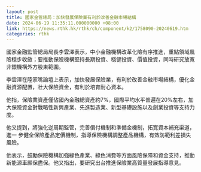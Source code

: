 ```yaml
---
layout: post
title: 國家金管總局：加快發展保險業有利於改善金融市場結構
date: 2024-06-19 11:35:11.000000000 +08:00
link: https://news.rthk.hk/rthk/ch/component/k2/1758090-20240619.htm
categories: rthk
---
```


國家金融監管總局局長李雲澤表示，中小金融機構改革化險有序推進，重點領域風險穩步收斂；要推動保險機構堅持長期投資、穩健投資、價值投資，同時研究放寬非銀機構外方股東範圍。

李雲澤在陸家嘴論壇上表示，加快發展保險業，有利於改善金融市場結構，優化金融資源配置，壯大保險資金，有利於培育耐心資本。

他指，保險業資產僅佔國內金融總資產約7%，國際平均水平普遍在20%左右，加大保險資金對戰略性新興產業、先進製造業、新型基礎設施以及創業投資等支持力度。

他又提到，將強化逆周期監管，完善償付機制和準備金機制，拓寬資本補充渠道，進一 步健全保險產品定價機制，指導保險機構調整產品機構，有效防範利差損失風險。

他表示，鼓勵保險機構加強綠色產業、綠色消費等方面風險保障和資金支持，推動新能源車願保盡保。他又指出，要研究出台推進保險業高質量發展指導意見。
